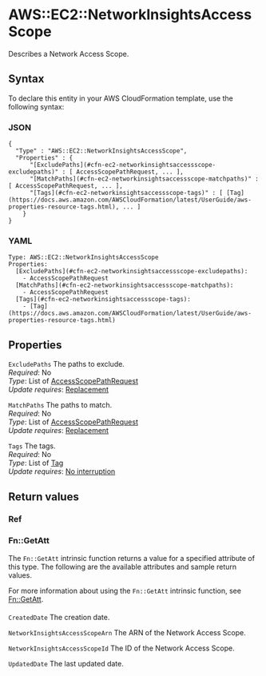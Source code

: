 # AWS::EC2::NetworkInsightsAccessScope<a name="aws-resource-ec2-networkinsightsaccessscope"></a>

Describes a Network Access Scope\.

## Syntax<a name="aws-resource-ec2-networkinsightsaccessscope-syntax"></a>

To declare this entity in your AWS CloudFormation template, use the following syntax:

### JSON<a name="aws-resource-ec2-networkinsightsaccessscope-syntax.json"></a>

```
{
  "Type" : "AWS::EC2::NetworkInsightsAccessScope",
  "Properties" : {
      "[ExcludePaths](#cfn-ec2-networkinsightsaccessscope-excludepaths)" : [ AccessScopePathRequest, ... ],
      "[MatchPaths](#cfn-ec2-networkinsightsaccessscope-matchpaths)" : [ AccessScopePathRequest, ... ],
      "[Tags](#cfn-ec2-networkinsightsaccessscope-tags)" : [ [Tag](https://docs.aws.amazon.com/AWSCloudFormation/latest/UserGuide/aws-properties-resource-tags.html), ... ]
    }
}
```

### YAML<a name="aws-resource-ec2-networkinsightsaccessscope-syntax.yaml"></a>

```
Type: AWS::EC2::NetworkInsightsAccessScope
Properties: 
  [ExcludePaths](#cfn-ec2-networkinsightsaccessscope-excludepaths): 
    - AccessScopePathRequest
  [MatchPaths](#cfn-ec2-networkinsightsaccessscope-matchpaths): 
    - AccessScopePathRequest
  [Tags](#cfn-ec2-networkinsightsaccessscope-tags): 
    - [Tag](https://docs.aws.amazon.com/AWSCloudFormation/latest/UserGuide/aws-properties-resource-tags.html)
```

## Properties<a name="aws-resource-ec2-networkinsightsaccessscope-properties"></a>

`ExcludePaths`  <a name="cfn-ec2-networkinsightsaccessscope-excludepaths"></a>
The paths to exclude\.  
*Required*: No  
*Type*: List of [AccessScopePathRequest](aws-properties-ec2-networkinsightsaccessscope-accessscopepathrequest.md)  
*Update requires*: [Replacement](https://docs.aws.amazon.com/AWSCloudFormation/latest/UserGuide/using-cfn-updating-stacks-update-behaviors.html#update-replacement)

`MatchPaths`  <a name="cfn-ec2-networkinsightsaccessscope-matchpaths"></a>
The paths to match\.  
*Required*: No  
*Type*: List of [AccessScopePathRequest](aws-properties-ec2-networkinsightsaccessscope-accessscopepathrequest.md)  
*Update requires*: [Replacement](https://docs.aws.amazon.com/AWSCloudFormation/latest/UserGuide/using-cfn-updating-stacks-update-behaviors.html#update-replacement)

`Tags`  <a name="cfn-ec2-networkinsightsaccessscope-tags"></a>
The tags\.  
*Required*: No  
*Type*: List of [Tag](https://docs.aws.amazon.com/AWSCloudFormation/latest/UserGuide/aws-properties-resource-tags.html)  
*Update requires*: [No interruption](https://docs.aws.amazon.com/AWSCloudFormation/latest/UserGuide/using-cfn-updating-stacks-update-behaviors.html#update-no-interrupt)

## Return values<a name="aws-resource-ec2-networkinsightsaccessscope-return-values"></a>

### Ref<a name="aws-resource-ec2-networkinsightsaccessscope-return-values-ref"></a>

### Fn::GetAtt<a name="aws-resource-ec2-networkinsightsaccessscope-return-values-fn--getatt"></a>

The `Fn::GetAtt` intrinsic function returns a value for a specified attribute of this type\. The following are the available attributes and sample return values\.

For more information about using the `Fn::GetAtt` intrinsic function, see [Fn::GetAtt](https://docs.aws.amazon.com/AWSCloudFormation/latest/UserGuide/intrinsic-function-reference-getatt.html)\.

#### <a name="aws-resource-ec2-networkinsightsaccessscope-return-values-fn--getatt-fn--getatt"></a>

`CreatedDate`  <a name="CreatedDate-fn::getatt"></a>
The creation date\.

`NetworkInsightsAccessScopeArn`  <a name="NetworkInsightsAccessScopeArn-fn::getatt"></a>
The ARN of the Network Access Scope\.

`NetworkInsightsAccessScopeId`  <a name="NetworkInsightsAccessScopeId-fn::getatt"></a>
The ID of the Network Access Scope\.

`UpdatedDate`  <a name="UpdatedDate-fn::getatt"></a>
The last updated date\.